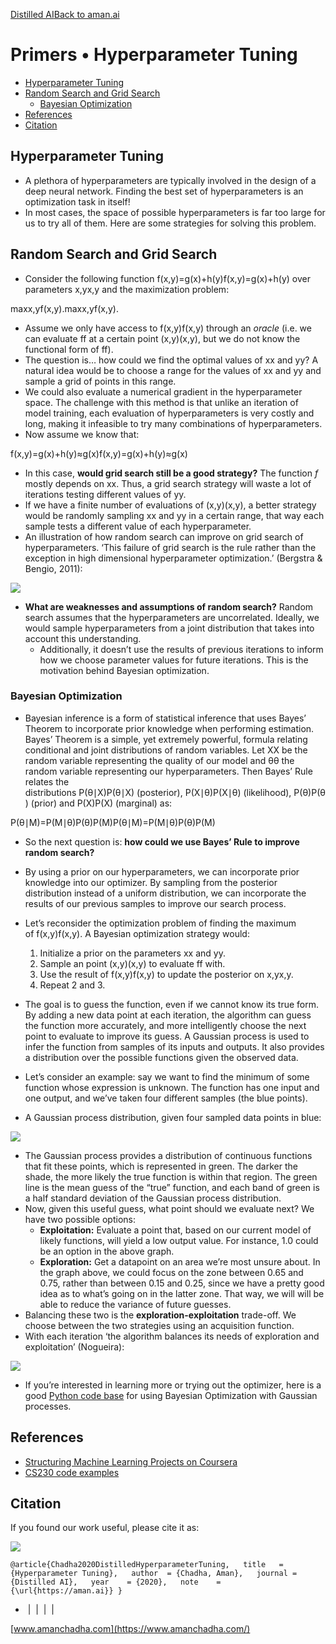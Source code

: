 [Distilled AI](https://aman.ai/primers/ai/)[Back to aman.ai](https://aman.ai/)

# Primers • Hyperparameter Tuning

- [Hyperparameter Tuning](https://aman.ai/primers/ai/hyperparameter-tuning/#hyperparameter-tuning)
- [Random Search and Grid Search](https://aman.ai/primers/ai/hyperparameter-tuning/#random-search-and-grid-search)
    - [Bayesian Optimization](https://aman.ai/primers/ai/hyperparameter-tuning/#bayesian-optimization)
- [References](https://aman.ai/primers/ai/hyperparameter-tuning/#references)
- [Citation](https://aman.ai/primers/ai/hyperparameter-tuning/#citation)

## Hyperparameter Tuning

- A plethora of hyperparameters are typically involved in the design of a deep neural network. Finding the best set of hyperparameters is an optimization task in itself!
- In most cases, the space of possible hyperparameters is far too large for us to try all of them. Here are some strategies for solving this problem.

## Random Search and Grid Search

- Consider the following function f(x,y)=g(x)+h(y)f(x,y)=g(x)+h(y) over parameters x,yx,y and the maximization problem:

maxx,yf(x,y).maxx,yf(x,y).

- Assume we only have access to f(x,y)f(x,y) through an _oracle_ (i.e. we can evaluate ff at a certain point (x,y)(x,y), but we do not know the functional form of ff).
- The question is… how could we find the optimal values of xx and yy? A natural idea would be to choose a range for the values of xx and yy and sample a grid of points in this range.
- We could also evaluate a numerical gradient in the hyperparameter space. The challenge with this method is that unlike an iteration of model training, each evaluation of hyperparameters is very costly and long, making it infeasible to try many combinations of hyperparameters.
- Now assume we know that:

f(x,y)=g(x)+h(y)≈g(x)f(x,y)=g(x)+h(y)≈g(x)

- In this case, **would grid search still be a good strategy?** The function $f$ mostly depends on xx. Thus, a grid search strategy will waste a lot of iterations testing different values of yy.
- If we have a finite number of evaluations of (x,y)(x,y), a better strategy would be randomly sampling xx and yy in a certain range, that way each sample tests a different value of each hyperparameter.
- An illustration of how random search can improve on grid search of hyperparameters. ‘This failure of grid search is the rule rather than the exception in high dimensional hyperparameter optimization.’ (Bergstra & Bengio, 2011):

[![](https://aman.ai/primers/ai/assets/hyperparam-tuning-and-tensorboard/random-grid.png)](http://www.jmlr.org/papers/volume13/bergstra12a/bergstra12a.pdf)

- **What are weaknesses and assumptions of random search?** Random search assumes that the hyperparameters are uncorrelated. Ideally, we would sample hyperparameters from a joint distribution that takes into account this understanding.
    - Additionally, it doesn’t use the results of previous iterations to inform how we choose parameter values for future iterations. This is the motivation behind Bayesian optimization.

### Bayesian Optimization

- Bayesian inference is a form of statistical inference that uses Bayes’ Theorem to incorporate prior knowledge when performing estimation. Bayes’ Theorem is a simple, yet extremely powerful, formula relating conditional and joint distributions of random variables. Let XX be the random variable representing the quality of our model and θθ the random variable representing our hyperparameters. Then Bayes’ Rule relates the distributions P(θ∣X)P(θ∣X) (posterior), P(X∣θ)P(X∣θ) (likelihood), P(θ)P(θ) (prior) and P(X)P(X) (marginal) as:

P(θ∣M)=P(M∣θ)P(θ)P(M)P(θ∣M)=P(M∣θ)P(θ)P(M)

- So the next question is: **how could we use Bayes’ Rule to improve random search?**
- By using a prior on our hyperparameters, we can incorporate prior knowledge into our optimizer. By sampling from the posterior distribution instead of a uniform distribution, we can incorporate the results of our previous samples to improve our search process.
- Let’s reconsider the optimization problem of finding the maximum of f(x,y)f(x,y). A Bayesian optimization strategy would:
    
    1. Initialize a prior on the parameters xx and yy.
    2. Sample an point (x,y)(x,y) to evaluate ff with.
    3. Use the result of f(x,y)f(x,y) to update the posterior on x,yx,y.
    4. Repeat 2 and 3.
- The goal is to guess the function, even if we cannot know its true form. By adding a new data point at each iteration, the algorithm can guess the function more accurately, and more intelligently choose the next point to evaluate to improve its guess. A Gaussian process is used to infer the function from samples of its inputs and outputs. It also provides a distribution over the possible functions given the observed data.
- Let’s consider an example: say we want to find the minimum of some function whose expression is unknown. The function has one input and one output, and we’ve taken four different samples (the blue points).
    
- A Gaussian process distribution, given four sampled data points in blue:

[![](https://aman.ai/primers/ai/assets/hyperparam-tuning-and-tensorboard/bayes.png)](https://www.quora.com/How-does-Bayesian-optimization-work)

- The Gaussian process provides a distribution of continuous functions that fit these points, which is represented in green. The darker the shade, the more likely the true function is within that region. The green line is the mean guess of the “true” function, and each band of green is a half standard deviation of the Gaussian process distribution.
- Now, given this useful guess, what point should we evaluate next? We have two possible options:
    - **Exploitation:** Evaluate a point that, based on our current model of likely functions, will yield a low output value. For instance, 1.0 could be an option in the above graph.
    - **Exploration:** Get a datapoint on an area we’re most unsure about. In the graph above, we could focus on the zone between 0.65 and 0.75, rather than between 0.15 and 0.25, since we have a pretty good idea as to what’s going on in the latter zone. That way, we will will be able to reduce the variance of future guesses.
- Balancing these two is the **exploration-exploitation** trade-off. We choose between the two strategies using an acquisition function.
- With each iteration ‘the algorithm balances its needs of exploration and exploitation’ (Nogueira):

[![](https://aman.ai/primers/ai/assets/hyperparam-tuning-and-tensorboard/bayesopt.gif)](https://github.com/fmfn/BayesianOptimization)

- If you’re interested in learning more or trying out the optimizer, here is a good [Python code base](https://github.com/fmfn/BayesianOptimization) for using Bayesian Optimization with Gaussian processes.

## References

- [Structuring Machine Learning Projects on Coursera](https://www.coursera.org/learn/machine-learning-projects)
- [CS230 code examples](https://github.com/cs230-stanford/cs230-code-examples)

## Citation

If you found our work useful, please cite it as:

![](https://aman.ai/images/copy.png)

`@article{Chadha2020DistilledHyperparameterTuning,   title   = {Hyperparameter Tuning},   author  = {Chadha, Aman},   journal = {Distilled AI},   year    = {2020},   note    = {\url{https://aman.ai}} }`

-  [](https://github.com/amanchadha)|  [](https://citations.amanchadha.com/)|  [](https://twitter.com/i_amanchadha)|  [](mailto:hi@aman.ai)| 

[www.amanchadha.com](https://www.amanchadha.com/)